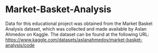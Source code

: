 # Market-Basket-Analysis

Data for this educational project was obtained from the Market Basket Analysis dataset, which was collected and made available by Aslan Ahmedov on Kaggle. The dataset can be found at the following URL: https://www.kaggle.com/datasets/aslanahmedov/market-basket-analysis/code
